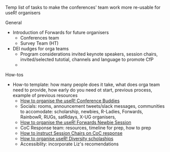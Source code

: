Temp list of tasks to make the conferences' team work more re-usable for useR! organisers

General
- Introduction of Forwards for future organisers
  - Conferences team 
  - Survey Team (HT)
- DEI nudges for orga teams
  - Program considerations invited keynote speakers, session chairs, invited/selected tutotial, channels and language to promote CfP
  - 

How-tos
- How-to template: how many people does it take, what does orga team need to provide, how early do you need ot start, previous process, example of previous resources
  - [How to organise the useR! Conference Buddies](https://github.com/forwards/conferences/blob/master/How-to:%20Conference%20Buddies.md)
  - Socials: rooms, announcement tweets/slack messages, communities to accomodate: scholarship, newbies, R-Ladies, Forwards, RainbowR, RUGs, satRdays, X-UG organisers, 
  - [How to organise the useR! Forwards Newbie Session](https://github.com/forwards/conferences/blob/master/How-to:%20Newbie%20Session.md)
  - CoC Response team: resources, timeline for prep, how to prep
  - [How to instruct Session Chairs on CoC response](https://github.com/forwards/conferences/blob/master/How%20to:%20CoC%20support%20for%20Session%20Chairs.MD)
  - [How to organise useR! Diversity scholaships](https://github.com/forwards/conferences/blob/master/How-to:%20Diversity%20Scholarships.md)
  - Accessiblity: incorporate Liz's recomendations
